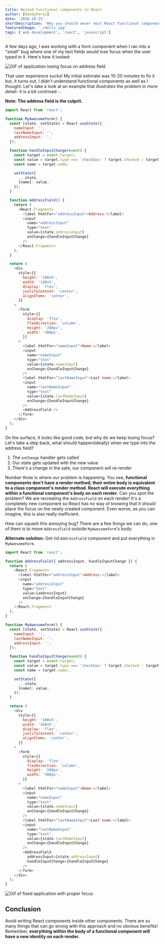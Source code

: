 ```yaml
---
title: Nested functional components in React
author: [RandyPerez]
date: '2020-10-15'
shortDescription: 'Why you should never nest React functional components and what to do instead'
featuredImage: './dolls.jpg'
tags: ['web development', 'react', 'javascript']
---
```


A few days ago, I was working with a form component when I ran into a "small" bug where one of my text fields would lose focus when the user typed in it. Here's how it looked:

![GIF of application losing focus on address field](loseFocusGift.gif)

That user experience sucks! My initial estimate was 10-20 minutes to fix it but, it turns out, I didn't understand functional components as well as I thought. Let's take a look at an example that illustrates the problem in more detail- it is a bit contrived -.

**Note: The address field is the culprit.**

```javascript
import React from 'react';

function MyAwesomeForm() {
  const [state, setState] = React.useState({
    nameInput: '',
    lastNameInput: '',
    addressInput: '',
  });

  function handleInputChange(event) {
    const target = event.target;
    const value = target.type === 'checkbox' ? target.checked : target.value;
    const name = target.name;

    setState({
      ...state,
      [name]: value,
    });
  }

  function AddressField() {
    return (
      <React.Fragment>
        <label htmlFor="addressInput">Address:</label>
        <input
          name="addressInput"
          type="text"
          value={state.addressInput}
          onChange={handleInputChange}
        />
      </React.Fragment>
    );
  }

  return (
    <div
      style={{
        height: '100vh',
        width: '100vh',
        display: 'flex',
        justifyContent: 'center',
        alignItems: 'center',
      }}
    >
      <form
        style={{
          display: 'flex',
          flexDirection: 'column',
          height: '200px',
          width: '300px',
        }}
      >
        <label htmlFor="nameInput">Name:</label>
        <input
          name="nameInput"
          type="text"
          value={state.nameInput}
          onChange={handleInputChange}
        />
        <label htmlFor="lastNameInput">Last name:</label>
        <input
          name="lastNameInput"
          type="text"
          value={state.lastNameInput}
          onChange={handleInputChange}
        />
        <AddressField />
      </form>
    </div>
  );
}
```

On the surface, it looks like good code, but why do we keep losing focus? Let's take a step back, what should happen(ideally) when we type into the address field?

1. The `onChange` handler gets called
2. Our state gets updated with the new value
3. There's a change in the sate, our component will re-render

Number three is where our problem is happening. You see, **functional components don't have a render method; their entire body is equivalent to a class component's render method. React will execute everything within a functional component's body on each render**. Can you spot the problem? We are recreating the `AddressField` on each render! It's a completely new component so React has no way of knowing that it should place the focus on the newly created component. Even worse, as you can imagine, this is also really inefficient.

How can squash this annoying bug? There are a few things we can do, one of them is to move `AddressField` outside `MyAwesomeForm`'s body:

**Alternate solution:** Get rid `AddressField` component and put everything in `MyAwesomeForm`.

```javascript
import React from 'react';

function AddressField({ addressInput, handleInputChange }) {
  return (
    <React.Fragment>
      <label htmlFor="addressInput">Address:</label>
      <input
        name="addressInput"
        type="text"
        value={addressInput}
        onChange={handleInputChange}
      />
    </React.Fragment>
  );
}

function MyAwesomeForm() {
  const [state, setState] = React.useState({
    nameInput: '',
    lastNameInput: '',
    addressInput: '',
  });

  function handleInputChange(event) {
    const target = event.target;
    const value = target.type === 'checkbox' ? target.checked : target.value;
    const name = target.name;

    setState({
      ...state,
      [name]: value,
    });
  }

  return (
    <div
      style={{
        height: '100vh',
        width: '100vh',
        display: 'flex',
        justifyContent: 'center',
        alignItems: 'center',
      }}
    >
      <form
        style={{
          display: 'flex',
          flexDirection: 'column',
          height: '200px',
          width: '300px',
        }}
      >
        <label htmlFor="nameInput">Name:</label>
        <input
          name="nameInput"
          type="text"
          value={state.nameInput}
          onChange={handleInputChange}
        />
        <label htmlFor="lastNameInput">Last name:</label>
        <input
          name="lastNameInput"
          type="text"
          value={state.lastNameInput}
          onChange={handleInputChange}
        />
        <AddressField
          addressInput={state.addressInput}
          handleInputChange={handleInputChange}
        />
      </form>
    </div>
  );
}
```

![Gif of fixed application with proper focus](loseFocusFixedGift.gif)

## Conclusion

Avoid writing React components inside other components. There are so many things that can go wrong with this approach and no obvious benefits! Remember, **everything within the body of a functional component will have a new identity on each render.**
